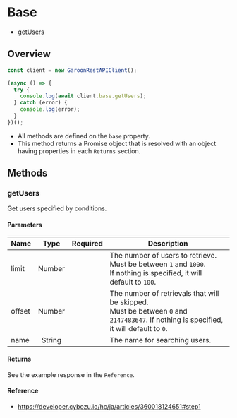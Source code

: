 # Base

- [getUsers](#getusers)

## Overview

```ts
const client = new GaroonRestAPIClient();

(async () => {
  try {
    console.log(await client.base.getUsers);
  } catch (error) {
    console.log(error);
  }
})();
```

- All methods are defined on the `base` property.
- This method returns a Promise object that is resolved with an object having properties in each `Returns` section.

## Methods

### getUsers

Get users specified by conditions.

#### Parameters

| Name   |  Type  | Required | Description                                                                                                                                |
| ------ | :----: | :------: | ------------------------------------------------------------------------------------------------------------------------------------------ |
| limit  | Number |          | The number of users to retrieve.<br />Must be between `1` and `1000`.<br />If nothing is specified, it will default to `100`.              |
| offset | Number |          | The number of retrievals that will be skipped.<br />Must be between `0` and `2147483647`. If nothing is specified, it will default to `0`. |
| name   | String |          | The name for searching users.                                                                                                              |

#### Returns

See the example response in the `Reference`.

#### Reference

- https://developer.cybozu.io/hc/ja/articles/360018124651#step1
